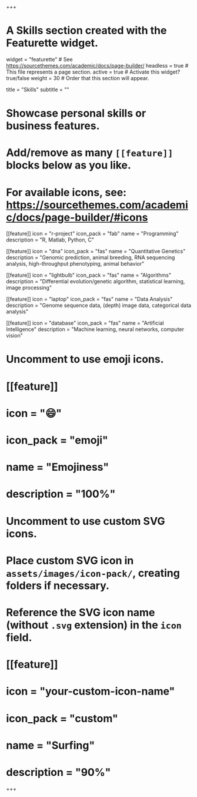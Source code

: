 +++
# A Skills section created with the Featurette widget.
widget = "featurette"  # See https://sourcethemes.com/academic/docs/page-builder/
headless = true  # This file represents a page section.
active = true  # Activate this widget? true/false
weight = 30  # Order that this section will appear.

title = "Skills"
subtitle = ""

# Showcase personal skills or business features.
# 
# Add/remove as many `[[feature]]` blocks below as you like.
# 
# For available icons, see: https://sourcethemes.com/academic/docs/page-builder/#icons

[[feature]]
  icon = "r-project"
  icon_pack = "fab"
  name = "Programming"
  description = "R, Matlab, Python, C"
  
[[feature]]
  icon = "dna"
  icon_pack = "fas"
  name = "Quantitative Genetics"
  description = "Genomic prediction, animal breeding, RNA sequencing analysis, high-throughput phenotyping, animal behavior"
  
[[feature]]
  icon = "lightbulb"
  icon_pack = "fas"
  name = "Algorithms"
  description = "Differential evolution/genetic algorithm, statistical learning, image processing"
  
[[feature]]
  icon = "laptop"
  icon_pack = "fas"
  name = "Data Analysis"
  description = "Genome sequence data, (depth) image data, categorical data analysis"
  
[[feature]]
  icon = "database"
  icon_pack = "fas"
  name = "Artificial Intelligence"
  description = "Machine learning, neural networks, computer vision"

# Uncomment to use emoji icons.
# [[feature]]
#  icon = ":smile:"
#  icon_pack = "emoji"
#  name = "Emojiness"
#  description = "100%"  

# Uncomment to use custom SVG icons.
# Place custom SVG icon in `assets/images/icon-pack/`, creating folders if necessary.
# Reference the SVG icon name (without `.svg` extension) in the `icon` field.
# [[feature]]
#  icon = "your-custom-icon-name"
#  icon_pack = "custom"
#  name = "Surfing"
#  description = "90%"

+++
